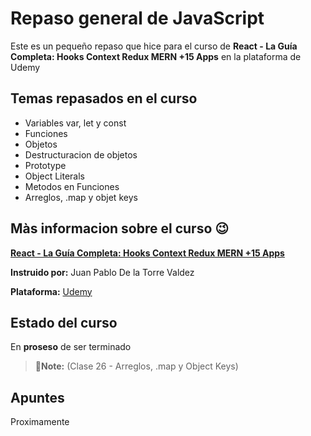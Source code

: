 # Repaso general de JavaScript

Este es un pequeño repaso que hice para el curso de **React - La Guía Completa: Hooks Context Redux MERN +15 Apps** en la plataforma de Udemy


## Temas repasados en el curso
- Variables var, let y const
- Funciones
- Objetos
- Destructuracion de objetos
- Prototype
- Object Literals
- Metodos en Funciones
- Arreglos, .map y objet keys

## Màs informacion sobre el curso 😉

**[React - La Guía Completa: Hooks Context Redux MERN +15 Apps](https://www.udemy.com/course/react-de-principiante-a-experto-creando-mas-de-10-aplicaciones/ "*React - La Guía Completa")**

**Instruido por:**  Juan Pablo De la Torre Valdez

**Plataforma:** [Udemy](https://www.udemy.com/)


## Estado del curso


En **proseso** de ser terminado

> 📝**Note:** (Clase 26 - Arreglos, .map y Object Keys)



## Apuntes

Proximamente


